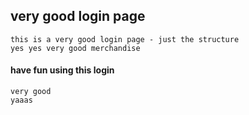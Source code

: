 ## very good login page 
    this is a very good login page - just the structure 
    yes yes very good merchandise 

#### have fun using this login 
    very good
    yaaas
    